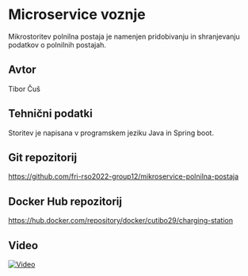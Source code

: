 # Microservice voznje
Mikrostoritev polnilna postaja je namenjen pridobivanju in shranjevanju podatkov o polnilnih postajah.

## Avtor
Tibor Čuš

## Tehnični podatki
Storitev je napisana v programskem jeziku Java in Spring boot.

## Git repozitorij
https://github.com/fri-rso2022-group12/mikroservice-polnilna-postaja
## Docker Hub repozitorij
https://hub.docker.com/repository/docker/cutibo29/charging-station

## Video
[![Video](https://www.youtube.com/watch?v=qkaZfcFlnZs/0.jpg)](https://www.youtube.com/watch?v=qkaZfcFlnZs)

